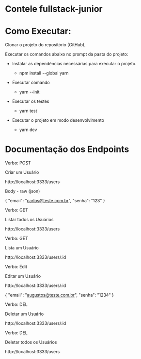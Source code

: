 # Contele fullstack-junior

# Como Executar:
Clonar o projeto do repositório (GitHub),

Executar os comandos abaixo no prompt da pasta do projeto:
- Instalar as dependências necessárias para executar o projeto.
    * npm install --global yarn 

- Executar comando 
    * yarn --init 

- Executar os testes
    * yarn test

- Executar o projeto em modo desenvolvimento
    * yarn dev

# Documentação dos Endpoints

Verbo: POST

Criar um Usuário

http://localhost:3333/users

Body - raw (json)

{
    "email": "carlos@teste.com.br",
    "senha": "123"
}


Verbo: GET

Listar todos os Usuários

http://localhost:3333/users


Verbo: GET

Lista um Usuário

http://localhost:3333/users/:id


Verbo: Edit

Editar um Usuário

http://localhost:3333/users/:id

{
    "email": "augustos@teste.com.br",
    "senha": "1234"
}

Verbo: DEL

Deletar um Usuário

http://localhost:3333/users/:id

Verbo: DEL

Deletar todos os Usuários

http://localhost:3333/users